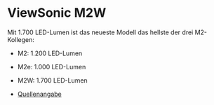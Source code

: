 # ViewSonic M2W

Mit 1.700 LED-Lumen ist das neueste Modell das hellste der drei M2-Kollegen:

- M2: 1.200 LED-Lumen
- M2e: 1.000 LED-Lumen
- M2W: 1.700 LED-Lumen

- [Quellenangabe](https://github.com/michael-holzheu/Viewsonic-M2W/tree/main/Attribution)
